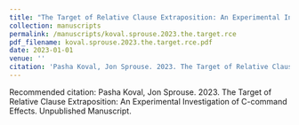 ```yaml
---
title: "The Target of Relative Clause Extraposition: An Experimental Investigation of C-command Effects"
collection: manuscripts
permalink: /manuscripts/koval.sprouse.2023.the.target.rce
pdf_filename: koval.sprouse.2023.the.target.rce.pdf
date: 2023-01-01
venue: ''
citation: 'Pasha Koval, Jon Sprouse. 2023. The Target of Relative Clause Extraposition: An Experimental Investigation of C-command Effects. Unpublished Manuscript.'
---
```


Recommended citation: Pasha Koval, Jon Sprouse. 2023. The Target of Relative Clause Extraposition: An Experimental Investigation of C-command Effects. Unpublished Manuscript.